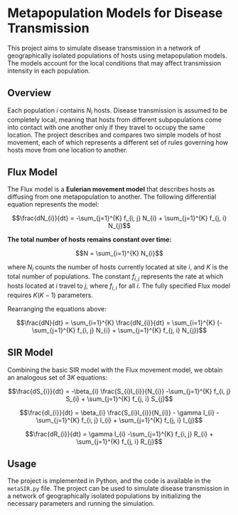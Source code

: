 # Metapopulation Models for Disease Transmission

This project aims to simulate disease transmission in a network of geographically isolated populations of hosts using metapopulation models. The models account for the local conditions that may affect transmission intensity in each population.

## Overview

Each population $i$ contains $N_{i}$ hosts. Disease transmission is assumed to be completely local, meaning that hosts from different subpopulations come into contact with one another only if they travel to occupy the same location. The project describes and compares two simple models of host movement, each of which represents a different set of rules governing how hosts move from one location to another.

## Flux Model

The Flux model is a **Eulerian movement model** that describes hosts as diffusing from one metapopulation to another. The following differential equation represents the model:

$$\frac{dN_{i}}{dt} = -\sum_{j=1}^{K} f_{i, j} N_{i} + \sum_{j=1}^{K} f_{j, i} N_{j}$$ 

**The total number of hosts remains constant over time:**

$$N = \sum_{i=1}^{K} N_{i}$$

where $N_{i}$ counts the number of hosts currently located at site $i$, and $K$ is the total number of populations. The constant $f_{i, j}$ represents the rate at which hosts located at $i$ travel to $j$, where $f_{i, i}$ for all $i$. The fully specified Flux model requires $K(K - 1)$ parameters.

Rearranging the equations above:

$$\frac{dN}{dt} = \sum_{i=1}^{K} \frac{dN_{i}}{dt} = \sum_{i=1}^{K} (- \sum_{j=1}^{K} f_{i, j} N_{i} + \sum_{j=1}^{K} f_{j, i} N_{j})$$

## SIR Model

Combining the basic SIR model with the Flux movement model, we obtain an analogous set of $3K$ equations:

$$\frac{dS_{i}}{dt} = -\beta_{i} \frac{S_{i}I_{i}}{N_{i}} -\sum_{j=1}^{K} f_{i, j} S_{i} + \sum_{j=1}^{K} f_{j, i} S_{j}$$

$$\frac{dI_{i}}{dt} = \beta_{i} \frac{S_{i}I_{i}}{N_{i}} - \gamma I_{i} -\sum_{j=1}^{K} f_{i, j} I_{i} + \sum_{j=1}^{K} f_{j, i} I_{j}$$

$$\frac{dR_{i}}{dt} = \gamma I_{i} -\sum_{j=1}^{K} f_{i, j} R_{i} + \sum_{j=1}^{K} f_{j, i} R_{j}$$

## Usage

The project is implemented in Python, and the code is available in the ``metaSIR.py`` file. The project can be used to simulate disease transmission in a network of geographically isolated populations by initializing the necessary parameters and running the simulation.
